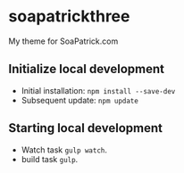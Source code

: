 soapatrickthree
===============

My theme for SoaPatrick.com

## Initialize local development

- Initial installation: `npm install --save-dev`
- Subsequent update: `npm update`

## Starting local development
- Watch task `gulp watch`.
- build task `gulp`.
